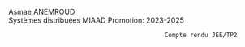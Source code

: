 Asmae ANEMROUD                                                                                                                
Systèmes distribuées                                                                                                               MIAAD                                                                                                                        Promotion: 2023-2025

                                               Compte rendu JEE/TP2
